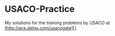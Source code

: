 USACO-Practice
==============

My solutions for the training problems by USACO at [http://ace.delos.com/usacogate][].

[http://ace.delos.com/usacogate]: http://ace.delos.com/usacogate
